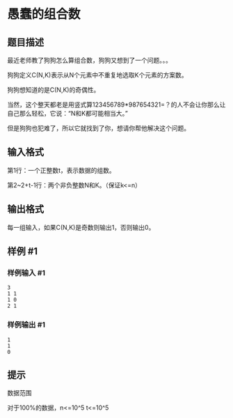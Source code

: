 # 愚蠢的组合数

## 题目描述

最近老师教了狗狗怎么算组合数，狗狗又想到了一个问题。。。

狗狗定义C(N,K)表示从N个元素中不重复地选取K个元素的方案数。

狗狗想知道的是C(N,K)的奇偶性。

当然，这个整天都老是用竖式算123456789\*987654321=？的人不会让你那么让自己那么轻松，它说：“N和K都可能相当大。”

但是狗狗也犯难了，所以它就找到了你，想请你帮他解决这个问题。


## 输入格式

第1行：一个正整数t，表示数据的组数。

第2~2+t-1行：两个非负整数N和K。（保证k<=n）


## 输出格式

每一组输入，如果C(N,K)是奇数则输出1，否则输出0。


## 样例 #1

### 样例输入 #1
```
3
1 1
1 0
2 1
```

### 样例输出 #1

```
1
1
0
```

## 提示

数据范围

对于100%的数据，n<=10^5 t<=10^5

